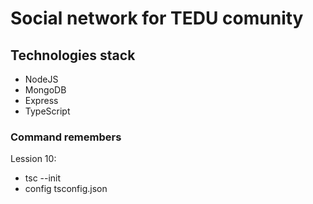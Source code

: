 # Social network for TEDU comunity

## Technologies stack

- NodeJS
- MongoDB
- Express
- TypeScript

### Command remembers

Lession 10:

- tsc --init
- config tsconfig.json
